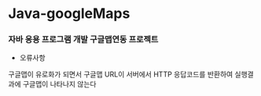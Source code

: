 # Java-googleMaps

### 자바 응용 프로그램 개발 구글맵연동 프로젝트


- 오류사항

구글맵이 유로화가 되면서 구글맵 URL이 서버에서 HTTP 응답코드를
반환하여 실행결과에 구글맵이 나타나지 않는다

